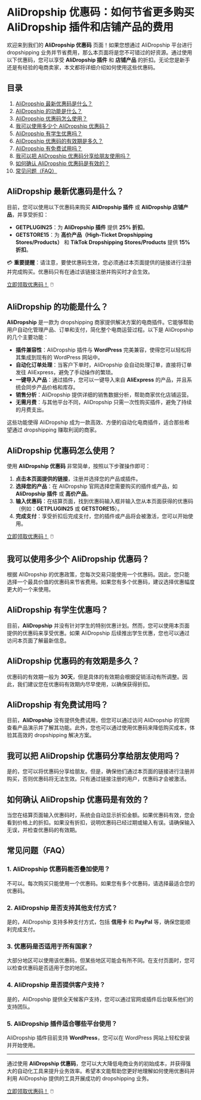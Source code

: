 # AliDropship 优惠码：如何节省更多购买 AliDropship 插件和店铺产品的费用

欢迎来到我们的 **AliDropship 优惠码** 页面！如果您想通过 AliDropship 平台进行 dropshipping 业务并节省费用，那么本页面将是您不可错过的好资源。通过使用以下优惠码，您可以享受 **AliDropship 插件** 和 **店铺产品** 的折扣。无论您是新手还是有经验的电商卖家，本文都将详细介绍如何使用这些优惠码。

## 目录
1. [AliDropship 最新优惠码是什么？](#alidropship-最新优惠码是什么)
2. [AliDropship 的功能是什么？](#alidropship-的功能是什么)
3. [AliDropship 优惠码怎么使用？](#alidropship-优惠码怎么使用)
4. [我可以使用多少个 AliDropship 优惠码？](#我可以使用多少个-alidropship-优惠码)
5. [AliDropship 有学生优惠吗？](#alidropship-有学生优惠吗)
6. [AliDropship 优惠码的有效期是多久？](#alidropship-优惠码的有效期是多久)
7. [AliDropship 有免费试用吗？](#alidropship-有免费试用吗)
8. [我可以把 AliDropship 优惠码分享给朋友使用吗？](#我可以把-alidropship-优惠码分享给朋友使用吗)
9. [如何确认 AliDropship 优惠码是有效的？](#如何确认-alidropship-优惠码是有效的)
10. [常见问题（FAQ）](#常见问题faq)

## AliDropship 最新优惠码是什么？

目前，您可以使用以下优惠码来购买 **AliDropship 插件** 或 **AliDropship 店铺产品**，并享受折扣：

- **GETPLUGIN25**：为 **AliDropship 插件** 提供 **25% 折扣**。
- **GETSTORE15**：为 **高价产品（High-Ticket Dropshipping Stores/Products）** 和 **TikTok Dropshipping Stores/Products** 提供 **15% 折扣**。

💳 **重要提醒**：请注意，要使优惠码生效，您必须通过本页面提供的链接进行注册并完成购买。优惠码只有在通过该链接注册并购买时才会生效。

[立即领取优惠码！](https://bit.ly/4j6nIap) 🖱️

## AliDropship 的功能是什么？

**AliDropship** 是一款为 dropshipping 商家提供解决方案的电商插件。它能够帮助用户自动化管理产品、订单和支付，简化整个电商运营过程。以下是 AliDropship 的几个主要功能：

- **插件兼容性**：AliDropship 插件与 **WordPress** 完美兼容，使得您可以轻松将其集成到现有的 WordPress 网站中。
- **自动化订单处理**：当客户下单时，AliDropship 会自动处理订单，直接将订单发往 AliExpress，避免了手动操作的繁琐。
- **一键导入产品**：通过插件，您可以一键导入来自 **AliExpress** 的产品，并且系统会同步产品价格和库存。
- **销售分析**：AliDropship 提供详细的销售数据分析，帮助商家优化店铺运营。
- **无需月费**：与其他平台不同，AliDropship 只需一次性购买插件，避免了持续的月费支出。

这些功能使得 AliDropship 成为一款高效、方便的自动化电商插件，适合那些希望通过 dropshipping 赚取利润的商家。

## AliDropship 优惠码怎么使用？

使用 **AliDropship 优惠码** 非常简单，按照以下步骤操作即可：

1. **点击本页面提供的链接**，注册并选择您的产品或插件。
2. **选择您的产品**：在 AliDropship 官网选择您需要购买的插件或产品，如 **AliDropship 插件** 或 **高价产品**。
3. **输入优惠码**：在结算页面，找到优惠码输入框并输入您从本页面获得的优惠码（例如：**GETPLUGIN25** 或 **GETSTORE15**）。
4. **完成支付**：享受折扣后完成支付，您的插件或产品将会被激活，您可以开始使用。

[立即领取优惠码！](https://bit.ly/4j6nIap) 🖱️

## 我可以使用多少个 AliDropship 优惠码？

根据 AliDropship 的优惠政策，您每次交易只能使用一个优惠码。因此，您只能选择一个最具价值的优惠码来节省费用。如果您有多个优惠码，建议选择优惠幅度更大的一个来使用。

## AliDropship 有学生优惠吗？

目前，**AliDropship** 并没有针对学生的特别优惠计划。然而，您可以使用本页面提供的优惠码来享受优惠。如果 AliDropship 后续推出学生优惠，您也可以通过访问本页面了解最新信息。

## AliDropship 优惠码的有效期是多久？

优惠码的有效期一般为 **30天**，但是具体的有效期会根据促销活动有所调整。因此，我们建议您在优惠码有效期内尽早使用，以确保获得折扣。

## AliDropship 有免费试用吗？

目前，**AliDropship** 没有提供免费试用，但您可以通过访问 AliDropship 的官网查看产品演示并了解其功能。此外，您也可以通过使用优惠码来降低购买成本，体验其高效的 dropshipping 解决方案。

## 我可以把 AliDropship 优惠码分享给朋友使用吗？

是的，您可以将优惠码分享给朋友。但是，确保他们通过本页面的链接进行注册并购买，否则优惠码将无法生效。只有通过链接注册的用户，优惠码才会被激活。

## 如何确认 AliDropship 优惠码是有效的？

当您在结算页面输入优惠码时，系统会自动显示折扣金额。如果优惠码有效，您会看到价格上的折扣。如果没有折扣，说明优惠码已经过期或输入有误。请确保输入无误，并检查优惠码的有效期。

## 常见问题（FAQ）

### 1. **AliDropship 优惠码能否叠加使用？**
不可以。每次购买只能使用一个优惠码。如果您有多个优惠码，请选择最适合您的优惠码。

### 2. **AliDropship 是否支持其他支付方式？**
是的，AliDropship 支持多种支付方式，包括 **信用卡** 和 **PayPal** 等，确保您能顺利完成支付。

### 3. **优惠码是否适用于所有国家？**
大部分地区可以使用该优惠码，但某些地区可能会有所不同。在支付页面时，您可以检查优惠码是否适用于您的地区。

### 4. **AliDropship 是否提供客户支持？**
是的，AliDropship 提供全天候客户支持，您可以通过官网或插件后台联系他们的支持团队。

### 5. **AliDropship 插件适合哪些平台使用？**
AliDropship 插件目前支持 **WordPress**，您可以在 WordPress 网站上轻松安装并开始使用。

---

通过使用 **AliDropship 优惠码**，您可以大大降低电商业务的初始成本，并获得强大的自动化工具来提升业务效率。希望本文能帮助您更好地理解如何使用优惠码并利用 AliDropship 提供的工具开展成功的 dropshipping 业务。

[立即领取优惠码！](https://bit.ly/4j6nIap) 🖱️
